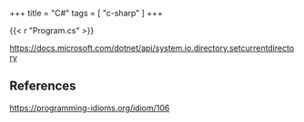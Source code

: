 +++
title = "C#"
tags = [ "c-sharp" ]
+++

{{< r "Program.cs" >}}

<https://docs.microsoft.com/dotnet/api/system.io.directory.setcurrentdirectory>

## References

<https://programming-idioms.org/idiom/106>
